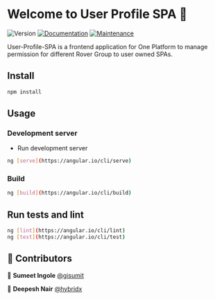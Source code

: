 # Welcome to User Profile SPA 👋

![Version](https://img.shields.io/badge/version-1.0.0-blue.svg?cacheSeconds=2592000)
[![Documentation](https://img.shields.io/badge/documentation-yes-brightgreen.svg)](https://github.com/1-Platform/one-platform#readme)
[![Maintenance](https://img.shields.io/badge/Maintained%3F-yes-green.svg)](https://github.com/1-Platform/one-platform/graphs/commit-activity)

User-Profile-SPA is a frontend application for One Platform to manage permission for different Rover Group to user owned SPAs.

## Install

```sh
npm install
```

## Usage

### Development server

- Run development server

```sh
ng [serve](https://angular.io/cli/serve)
```

### Build

```sh
ng [build](https://angular.io/cli/build)
```

## Run tests and lint

```sh
ng [lint](https://angular.io/cli/lint)
ng [test](https://angular.io/cli/test)
```

## 🤝 Contributors

👤 **Sumeet Ingole** [@gisumit](https://github.com/gisumit)

👤 **Deepesh Nair** [@hybridx](https://github.com/hybridx)
